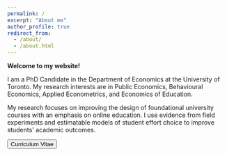 ```yaml
---
permalink: /
excerpt: "About me"
author_profile: true
redirect_from: 
  - /about/
  - /about.html
---
```


**Welcome to my website!**

I am a PhD Candidate in the Department of Economics at the University of Toronto. My research interests are in Public Economics, Behavioural Economics, Applied Econometrics, and Economics of Education.

My research focuses on improving the design of foundational university courses with an emphasis on online education. I use evidence from field experiments and estimatable models of student effort choice to improve students' academic outcomes. 

<button name="button" onclick="http://shaikhhammad.com/cv/">Curriculum Vitae</button>
